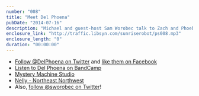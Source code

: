 ```yaml
---
number: "008"
title: "Meet Del Phoena"
pubDate: "2014-07-16"
description: "Michael and guest-host Sam Worobec talk to Zach and Phoebe of the Portland-based indie-pop duo Del Phoena. In the middle of their first tour, and releasing their debut EP, they discuss how Del Phoena came together and their creative process."
enclosure_link: "http://traffic.libsyn.com/sunriserobot/ps008.mp3"
enclosure_length: "0"
duration: "00:00:00"
---
```

- [Follow @DelPhoena on Twitter](https://twitter.com/DelPhoena) and [like them on Facebook](https://www.facebook.com/delphoena)
- [Listen to Del Phoena on BandCamp](http://delphoena.bandcamp.com/)
- [Mystery Machine Studio](http://www.mysterymachinestudio.com/)
- [Nelly - Northeast Northwest](https://soundcloud.com/northeastnorthwest/nellie)
- Also, [follow @sworobec on Twitter](https://twitter.com/sworobec)!